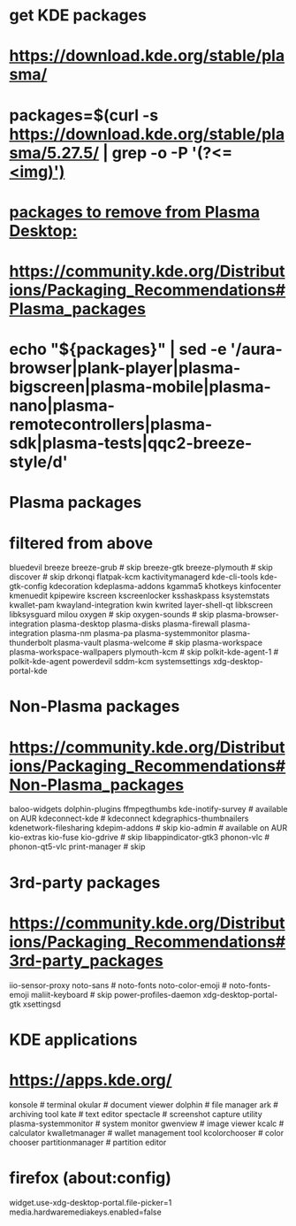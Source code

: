 # get KDE packages
# https://download.kde.org/stable/plasma/
# packages=$(curl -s https://download.kde.org/stable/plasma/5.27.5/ | grep -o -P '(?<=<a href=")(.*)(?=-5.27.5.tar.xz.sig"><img)')

# packages to remove from Plasma Desktop:
# https://community.kde.org/Distributions/Packaging_Recommendations#Plasma_packages
# echo "${packages}" | sed -e '/aura-browser\|plank-player\|plasma-bigscreen\|plasma-mobile\|plasma-nano\|plasma-remotecontrollers\|plasma-sdk\|plasma-tests\|qqc2-breeze-style/d'

# Plasma packages
# filtered from above
bluedevil
breeze
breeze-grub # skip
breeze-gtk
breeze-plymouth # skip
discover # skip
drkonqi
flatpak-kcm
kactivitymanagerd
kde-cli-tools
kde-gtk-config
kdecoration
kdeplasma-addons
kgamma5
khotkeys
kinfocenter
kmenuedit
kpipewire
kscreen
kscreenlocker
ksshaskpass
ksystemstats
kwallet-pam
kwayland-integration
kwin
kwrited
layer-shell-qt
libkscreen
libksysguard
milou
oxygen # skip
oxygen-sounds # skip
plasma-browser-integration
plasma-desktop
plasma-disks
plasma-firewall
plasma-integration
plasma-nm
plasma-pa
plasma-systemmonitor
plasma-thunderbolt
plasma-vault
plasma-welcome # skip
plasma-workspace
plasma-workspace-wallpapers
plymouth-kcm # skip
polkit-kde-agent-1 # polkit-kde-agent
powerdevil
sddm-kcm
systemsettings
xdg-desktop-portal-kde

# Non-Plasma packages
# https://community.kde.org/Distributions/Packaging_Recommendations#Non-Plasma_packages
baloo-widgets
dolphin-plugins
ffmpegthumbs
kde-inotify-survey # available on AUR
kdeconnect-kde # kdeconnect
kdegraphics-thumbnailers
kdenetwork-filesharing
kdepim-addons # skip
kio-admin # available on AUR
kio-extras
kio-fuse
kio-gdrive # skip
libappindicator-gtk3
phonon-vlc # phonon-qt5-vlc
print-manager # skip

# 3rd-party packages
# https://community.kde.org/Distributions/Packaging_Recommendations#3rd-party_packages
iio-sensor-proxy
noto-sans # noto-fonts
noto-color-emoji # noto-fonts-emoji
maliit-keyboard # skip
power-profiles-daemon
xdg-desktop-portal-gtk
xsettingsd

# KDE applications
# https://apps.kde.org/
konsole # terminal
okular # document viewer
dolphin # file manager
ark # archiving tool
kate # text editor
spectacle # screenshot capture utility
plasma-systemmonitor # system monitor
gwenview # image viewer
kcalc # calculator
kwalletmanager # wallet management tool
kcolorchooser # color chooser
partitionmanager # partition editor


# firefox (about:config)
widget.use-xdg-desktop-portal.file-picker=1
media.hardwaremediakeys.enabled=false